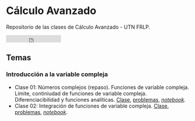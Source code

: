 # Cálculo Avanzado
Repositorio de las clases de Cálculo Avanzado - UTN FRLP.
<iframe src="https://ghbtns.com/github-btn.html?user=manuxch&repo=calculo_avanzado&type=watch&count=true&v=2" frameborder="0" scrolling="0" width="150" height="20" title="GitHub"></iframe>

## Temas

### Introducción a la variable compleja

- Clase 01: Números complejos (repaso). Funciones de variable compleja. Límite, continiudad de funciones de variable compleja. Diferenciacibilidad y funciones analíticas.
[Clase](complejos/clase_01/clase_01.pdf), [problemas](complejos/clase_01/problemas_01.pdf), [*notebook*](complejos/clase_01/code/practica_01.ipynb).
- Clase 02: Integración de funciones de variable compleja. [Clase](complejos/clase_02/clase_02.pdf), [problemas](complejos/clase_02/problemas_02.pdf), [*notebook*](complejos/clase_02/code/practica_02.ipynb).


